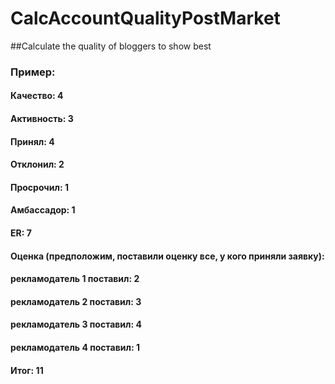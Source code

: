 # CalcAccountQualityPostMarket
##Calculate the quality of bloggers to show best

### Пример:

#### Качество: 4
#### Активность: 3
#### Принял: 4
#### Отклонил: 2
#### Просрочил: 1
#### Амбассадор: 1
#### ER: 7
#### Оценка (предположим, поставили оценку все, у кого приняли заявку):
#### рекламодатель 1 поставил: 2
#### рекламодатель 2 поставил: 3
#### рекламодатель 3 поставил: 4
#### рекламодатель 4 поставил: 1

#### Итог: 11
